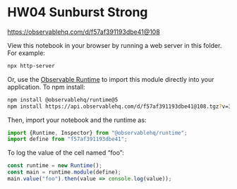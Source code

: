 # HW04 Sunburst Strong

https://observablehq.com/d/f57af391193dbe41@108

View this notebook in your browser by running a web server in this folder. For
example:

~~~sh
npx http-server
~~~

Or, use the [Observable Runtime](https://github.com/observablehq/runtime) to
import this module directly into your application. To npm install:

~~~sh
npm install @observablehq/runtime@5
npm install https://api.observablehq.com/d/f57af391193dbe41@108.tgz?v=3
~~~

Then, import your notebook and the runtime as:

~~~js
import {Runtime, Inspector} from "@observablehq/runtime";
import define from "f57af391193dbe41";
~~~

To log the value of the cell named “foo”:

~~~js
const runtime = new Runtime();
const main = runtime.module(define);
main.value("foo").then(value => console.log(value));
~~~
